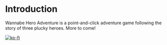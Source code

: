 # Introduction 
Wannabe Hero Adventure is a point-and-click adventure game following the story of three plucky heroes. More to come!

[![ko-fi](https://www.ko-fi.com/img/githubbutton_sm.svg)](https://ko-fi.com/C0C2G0KP)

